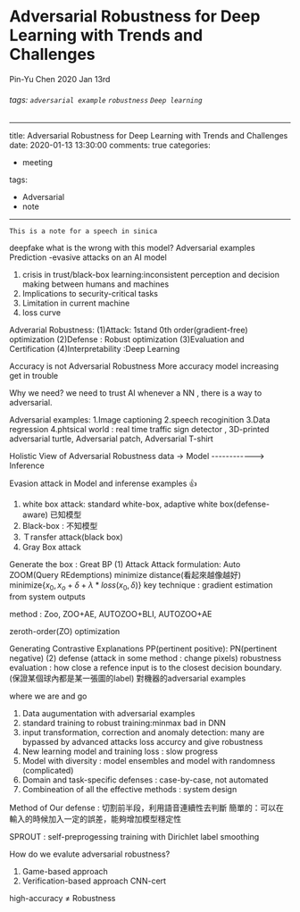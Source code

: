 # Adversarial Robustness for Deep Learning with Trends and Challenges 
Pin-Yu Chen 2020 Jan 13rd
###### tags: `adversarial example` `robustness` `Deep learning`
---
title: Adversarial Robustness for Deep Learning with Trends and Challenges 
date: 2020-01-13 13:30:00
comments: true
categories:
- meeting

tags:
- Adversarial
- note
---

```
This is a note for a speech in sinica
```

deepfake
what is the wrong with this model? Adversarial examples
Prediction -evasive attacks on an AI model
1. crisis in trust/black-box learning:inconsistent perception and decision making between humans and machines
2. Implications to security-critical tasks
3. Limitation in current machine
4. loss curve

Adverarial Robustness:
(1)Attack: 1stand 0th order(gradient-free) optimization
(2)Defense : Robust optimization
(3)Evaluation and Certification 
(4)Interpretability :Deep Learning 

Accuracy is not Adversarial Robustness
More accuracy model increasing get in trouble

Why we need? we need to trust AI
whenever a NN , there is a way to adversarial.

Adversarial examples: 
1.Image captioning 
2.speech recoginition
3.Data regression
4.phtsical world : real time traffic sign detector , 3D-printed adversarial turtle, Adversarial patch, Adversarial T-shirt

Holistic View of Adversarial Robustness
data -> Model ------------> Inference 

Evasion attack in Model and inferense
examples :+1: 
1. white box attack: standard white-box, adaptive white box(defense-aware) 已知模型
2. Black-box : 不知模型
3. Ｔransfer attack(black box)
4. Gray Box attack

Generate the box : Great BP
(1) Attack
Attack formulation:
Auto ZOOM(Query REdemptions)
minimize distance(看起來越像越好)
minimize{$x_0,x_o+\delta + \lambda * loss(x_0, \delta)$}
key technique : gradient estimation from system outputs

method : Zoo, ZOO+AE, AUTOZOO+BLI, AUTOZOO+AE

zeroth-order(ZO) optimization

Generating Contrastive Explanations
PP(pertinent positive):
PN(pertinent negative)
(2) defense (attack in some method : change pixels)
robustness evaluation : how close a refence input is to the closest decision boundary.(保證某個球內都是某一張圖的label)
對機器的adversarial examples

where we are and go 
1. Data augumentation with adversarial examples
2. standard training to robust training:minmax bad in DNN
3. input transformation, correction and anomaly detection: many are bypassed by advanced attacks
loss accurcy and give robustness
4. New learning model and training loss : slow progress
5. Model with diversity : model ensembles and model with randomness (complicated)
6. Domain and task-specific defenses : case-by-case, not automated
7. Combineation of all the effective methods : system design

Method of Our defense : 切割前半段，利用語音連續性去判斷
簡單的：可以在輸入的時候加入一定的誤差，能夠增加模型穩定性

SPROUT : self-preprogessing training with Dirichlet label smoothing 

How do we evalute adversarial robustness?
1. Game-based approach 
2. Verification-based approach 
CNN-cert

high-accuracy $\neq$ Robustness 


